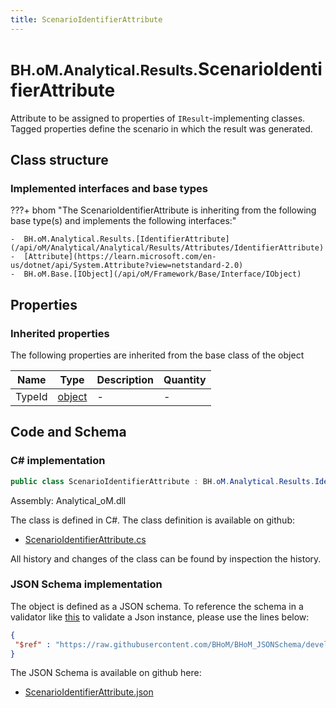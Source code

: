 ```yaml
---
title: ScenarioIdentifierAttribute
---
```


# <small>BH.oM.Analytical.Results.</small>**ScenarioIdentifierAttribute**

Attribute to be assigned to properties of `IResult`-implementing classes. Tagged properties define the scenario in which the result was generated.

## Class structure

### Implemented interfaces and base types

???+ bhom "The ScenarioIdentifierAttribute is inheriting from the following base type(s) and implements the following interfaces:"

    -  BH.oM.Analytical.Results.[IdentifierAttribute](/api/oM/Analytical/Analytical/Results/Attributes/IdentifierAttribute)
    -  [Attribute](https://learn.microsoft.com/en-us/dotnet/api/System.Attribute?view=netstandard-2.0)
    -  BH.oM.Base.[IObject](/api/oM/Framework/Base/Interface/IObject)


## Properties

### Inherited properties
The following properties are inherited from the base class of the object

| Name             | Type             | Description      | Quantity         |
|------------------|------------------|------------------|------------------|
| TypeId | [object](https://learn.microsoft.com/en-us/dotnet/api/System.Object?view=netstandard-2.0) | - | - |


## Code and Schema

### C# implementation

``` C# title="C#"
public class ScenarioIdentifierAttribute : BH.oM.Analytical.Results.IdentifierAttribute, System.Attribute, BH.oM.Base.IObject
```

Assembly: Analytical_oM.dll

The class is defined in C#. The class definition is available on github:

- [ScenarioIdentifierAttribute.cs](https://github.com/BHoM/BHoM/blob/develop/Analytical_oM/Results\Attributes\ScenarioIdentifierAttribute.cs)

All history and changes of the class can be found by inspection the history.
### JSON Schema implementation

The object is defined as a JSON schema. To reference the schema in a validator like [this](https://www.jsonschemavalidator.net/) to validate a Json instance, please use the lines below:

``` json title="JSON Schema"
{
 "$ref" : "https://raw.githubusercontent.com/BHoM/BHoM_JSONSchema/develop/Analytical_oM/Results/ScenarioIdentifierAttribute.json"
}
```

The JSON Schema is available on github here:

- [ScenarioIdentifierAttribute.json](https://github.com/BHoM/BHoM_JSONSchema/blob/develop/Analytical_oM/Results/ScenarioIdentifierAttribute.json)
